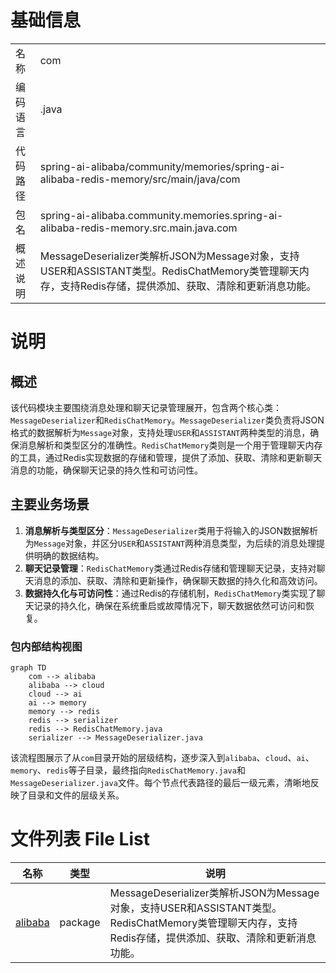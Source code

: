 # 基础信息

|      |      |
|------|------|
| 名称 | com |
| 编码语言 | .java |
| 代码路径 | spring-ai-alibaba/community/memories/spring-ai-alibaba-redis-memory/src/main/java/com |
| 包名 | spring-ai-alibaba.community.memories.spring-ai-alibaba-redis-memory.src.main.java.com |
| 概述说明 | MessageDeserializer类解析JSON为Message对象，支持USER和ASSISTANT类型。RedisChatMemory类管理聊天内存，支持Redis存储，提供添加、获取、清除和更新消息功能。 |

# 说明

## 概述
该代码模块主要围绕消息处理和聊天记录管理展开，包含两个核心类：`MessageDeserializer`和`RedisChatMemory`。`MessageDeserializer`类负责将JSON格式的数据解析为`Message`对象，支持处理`USER`和`ASSISTANT`两种类型的消息，确保消息解析和类型区分的准确性。`RedisChatMemory`类则是一个用于管理聊天内存的工具，通过Redis实现数据的存储和管理，提供了添加、获取、清除和更新聊天消息的功能，确保聊天记录的持久性和可访问性。

## 主要业务场景
1. **消息解析与类型区分**：`MessageDeserializer`类用于将输入的JSON数据解析为`Message`对象，并区分`USER`和`ASSISTANT`两种消息类型，为后续的消息处理提供明确的数据结构。
2. **聊天记录管理**：`RedisChatMemory`类通过Redis存储和管理聊天记录，支持对聊天消息的添加、获取、清除和更新操作，确保聊天数据的持久化和高效访问。
3. **数据持久化与可访问性**：通过Redis的存储机制，`RedisChatMemory`类实现了聊天记录的持久化，确保在系统重启或故障情况下，聊天数据依然可访问和恢复。


### 包内部结构视图

```mermaid
graph TD
    com --> alibaba
    alibaba --> cloud
    cloud --> ai
    ai --> memory
    memory --> redis
    redis --> serializer
    redis --> RedisChatMemory.java
    serializer --> MessageDeserializer.java
```

该流程图展示了从`com`目录开始的层级结构，逐步深入到`alibaba`、`cloud`、`ai`、`memory`、`redis`等子目录，最终指向`RedisChatMemory.java`和`MessageDeserializer.java`文件。每个节点代表路径的最后一级元素，清晰地反映了目录和文件的层级关系。

# 文件列表 File List

| 名称   | 类型  | 说明 |
|-------|------|-------------|
| [alibaba](alibaba/_module.md) | package | MessageDeserializer类解析JSON为Message对象，支持USER和ASSISTANT类型。RedisChatMemory类管理聊天内存，支持Redis存储，提供添加、获取、清除和更新消息功能。 |


